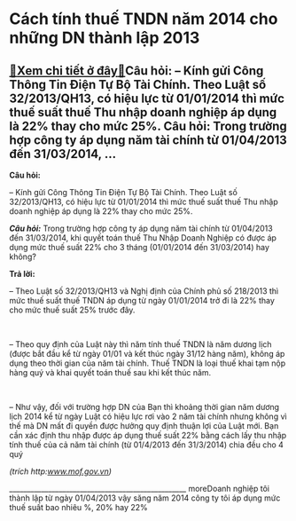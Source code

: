 Cách tính thuế TNDN năm 2014 cho những DN thành lập 2013
========================================================

[:gift:Xem chi tiết ở đây:gift:](https://hddtvn.com/cach-tinh-thue-tndn-nam-2014-cho-nhung-dn-thanh-lap-2013/)Câu hỏi: – Kính gửi Công Thông Tin Điện Tự Bộ Tài Chính. Theo Luật số 32/2013/QH13, có hiệu lực từ 01/01/2014 thì mức thuế suất thuế Thu nhập doanh nghiệp áp dụng là 22% thay cho mức 25%. Câu hỏi: Trong trường hợp công ty áp dụng năm tài chính từ 01/04/2013 đến 31/03/2014, …
-------------------------------------------------------------------------------------------------------------------------------------------------------------------------------------------------------------------------------------------------------------------------------------


**Câu hỏi:**


– Kính gửi Công Thông Tin Điện Tự Bộ Tài Chính. Theo Luật số 32/2013/QH13, có hiệu lực từ 01/01/2014 thì mức thuế suất thuế Thu nhập doanh nghiệp áp dụng là 22% thay cho mức 25%.


***Câu hỏi:*** Trong trường hợp công ty áp dụng năm tài chính từ 01/04/2013 đến 31/03/2014, khi quyết toán thuế Thu Nhập Doanh Nghiệp có được áp dụng mức thuế suất 22% cho 3 tháng (01/01/2014 đến 31/03/2014) hay không?


**Trả lời:**


– Theo Luật số 32/2013/QH13 và Nghị định của Chính phủ số 218/2013 thì mức thuế suất thuế TNDN áp dụng từ ngày 01/01/2014 trở đi là 22% thay cho mức thuế suất 25% trước đây.  

   

– Theo quy định của Luật này thì năm tính thuế TNDN là năm dương lịch (được bắt đầu kể từ ngày 01/01 và kết thúc ngày 31/12 hàng năm), không áp dụng theo thời gian của năm tài chính. Thuế TNDN là loại thuế khai tạm nộp hàng quý và khai quyết toán thuế sau khi kết thúc năm.  

   

– Như vậy, đối với trường hợp DN của Bạn thì khoảng thời gian năm dương lịch 2014 kể từ ngày Luật có hiệu lực rơi vào 2 năm tài chính nhưng không vì thế mà DN mất đi quyền được hưởng quy định thuận lợi của Luật mới. Bạn cần xác định thu nhập được áp dụng thuế suất 22% bằng cách lấy thu nhập tính thuế của cả năm tài chính (từ 01/4/2013 đến 31/3/2014) chia đều cho 4 quý



*(trích http:www.mof.gov.vn)*
 



\_\_\_\_\_\_\_\_\_\_\_\_\_\_\_\_\_\_\_\_\_\_\_\_\_\_\_\_\_\_\_\_\_\_\_\_\_\_\_\_\_\_\_\_\_\_\_\_\_\_
moreDoanh nghiệp tôi thành lập từ ngày 01/04/2013 vậy săng năm 2014 công ty tôi áp dụng mức thuế suất bao nhiêu %, 20% hay 22%

